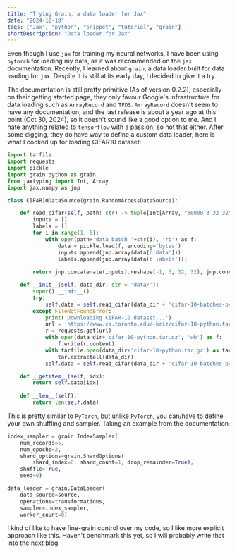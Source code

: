 ```yaml
---
title: "Trying Grain, a data loader for Jax"
date: "2024-12-18"
tags: ["Jax", "python", "snippet", "tutorial", "grain"]
shortDescription: "Data loader for Jax"
---
```


Even though I use `jax` for training my neural networks, I have been using `pytorch` for loading my data, as it was recommended on the `jax` documentation. Recently, I learned about `grain`, a data loader built for data loading for `jax`. Despite it is still at its early day, I decided to give it a try.

The documentation is still pretty primitive (As of version 0.2.2), especially on their getting started page, they only favour Google's infrastructure for data loading such as `ArrayRecord` and `TFDS`. `ArrayRecord` doesn't seem to have any documentation, and the last release is about a year ago at this point (Oct 30, 2024), so it doesn't sound like a good option to me. And I hate anything related to `tensorflow` with a passion, so not that either. After some digging, they do have way to define a custom data loader, here is what I cooked up for loading CIFAR10 dataset:

```python
import tarfile
import requests
import pickle
import grain.python as grain
from jaxtyping import Int, Array
import jax.numpy as jnp

class CIFAR10DataSource(grain.RandomAccessDataSource):

    def read_cifar(self, path: str) -> tuple[Int[Array, "50000 3 32 32"], Int[Array, "50000 10"]]:
        inputs = []
        labels = []
        for i in range(1, 6):
            with open(path+'data_batch_'+str(i), 'rb') as f:
                data = pickle.load(f, encoding='bytes')
                inputs.append(jnp.array(data[b'data']))
                labels.append(jnp.array(data[b'labels']))
        
        return jnp.concatenate(inputs).reshape(-1, 3, 32, 32), jnp.concatenate(labels)

    def __init__(self, data_dir: str = 'data/'):
        super().__init__()
        try:
            self.data = self.read_cifar(data_dir + 'cifar-10-batches-py/')
        except FileNotFoundError:
            print('Downloading CIFAR-10 dataset...')
            url = 'https://www.cs.toronto.edu/~kriz/cifar-10-python.tar.gz'
            r = requests.get(url)
            with open(data_dir+'cifar-10-python.tar.gz', 'wb') as f:
                f.write(r.content)
            with tarfile.open(data_dir+'cifar-10-python.tar.gz') as tar:
                tar.extractall(data_dir)
            self.data = self.read_cifar(data_dir + 'cifar-10-batches-py/')

    def __getitem__(self, idx):
        return self.data[idx]
    
    def __len__(self):
        return len(self.data)
```

This is pretty similar to `PyTorch`, but unlike `PyTorch`, you can/have to define your own shuffling and sampler. Taking an example from the documentation

```python
index_sampler = grain.IndexSampler(
    num_records=5,
    num_epochs=2,
    shard_options=grain.ShardOptions(
        shard_index=0, shard_count=1, drop_remainder=True),
    shuffle=True,
    seed=0)

data_loader = grain.DataLoader(
    data_source=source,
    operations=transformations,
    sampler=index_sampler,
    worker_count=0)
```

I kind of like to have fine-grain control over my code, so I like more explicit approach like this. Haven't benchmark this yet, so I will probably write that into the next blog
